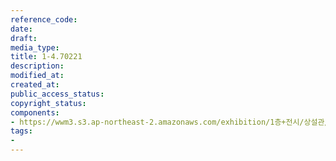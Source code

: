 ```yaml
---
reference_code: 
date: 
draft: 
media_type: 
title: 1-4.70221
description: 
modified_at: 
created_at: 
public_access_status: 
copyright_status: 
components:
- https://wwm3.s3.ap-northeast-2.amazonaws.com/exhibition/1층+전시/상설관/상설관1+왼편/1-4.70221.tif
tags:
- 
---
```

